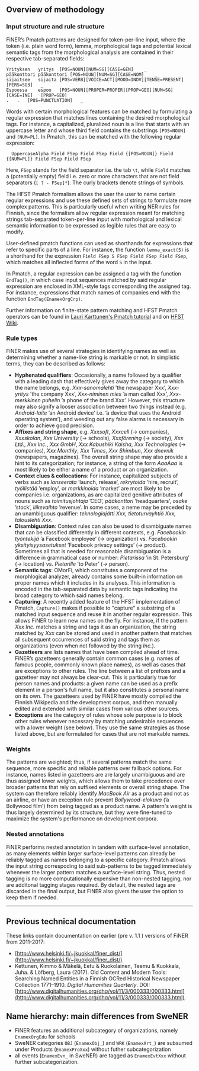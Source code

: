 ## Overview of methodology

### Input structure and rule structure

FiNER’s Pmatch patterns are designed for token-per-line input, where the token (i.e. plain word form), lemma, morphological tags and potential lexical semantic tags from the morphological analysis are contained in their respective tab-separated fields: 

	Yrityksen	yritys	[POS=NOUN][NUM=SG][CASE=GEN]	_
	pääkonttori	pääkonttori	[POS=NOUN][NUM=SG][CASE=NOM]	_
	sijaitsee	sijaita	[POS=VERB][VOICE=ACT][MOOD=INDV][TENSE=PRESENT][PERS=SG3]	_
	Espoossa	espoo	[POS=NOUN][PROPER=PROPER][PROP=GEO][NUM=SG][CASE=INE]	[PROP=GEO]
	.	.	[POS=PUNCTUATION]	_

Words with certain morphological features can be matched by formulating a regular expression that matches lines containing the desired morphological tags. For instance, a capitalized, pluralized noun is a line that starts with an uppercase letter and whose third field contains the substrings `[POS=NOUN]` and `[NUM=PL]`. In Pmatch, this can be matched with the following regular expression:

      UppercaseAlpha Field FSep Field FSep Field {[POS=NOUN]} Field {[NUM=PL]} Field FSep Field FSep

Here, `FSep` stands for the field separator i.e. the tab `\t`, while `Field` matches a (potentially empty) field i.e. zero or more characters that are not field separators (`[ ? - FSep]*`). The curly brackets denote strings of symbols.

The HFST Pmatch formalism allows the user the user to name certain regular expressions and use these defined sets of strings to formulate more complex patterns. This is particularly useful when writing NER rules for Finnish, since the formalism allow regular expression meant for matching strings tab-separated token-per-line input with morhological and lexical semantic information to be expressed as legible rules that are easy to modify.

User-defined pmatch functions can used as shorthands for expressions that refer to specific parts of a line. For instance, the function `lemma_exact(S)` is a shorthand for the expression `Field FSep S FSep Field FSep Field FSep`, which matches all inflected forms of the word `S` in the input. 

In Pmatch, a regular expression can be assigned a tag with the function `EndTag()`, in which case input sequences matched by said regular expression are enclosed in XML-style tags corresponding the assigned tag. For instance, expressions that match names of companies end with the function `EndTag(EnamexOrgCrp)`.

Further information on finite-state pattern matching and HFST Pmatch operators can be found in [Lauri Karttunen's Pmatch tutorial](https://web.stanford.edu/~laurik/publications/pmatch.pdf) and on [HFST Wiki](https://github.com/hfst/hfst/wiki/Regular-Expression-Operators).

### Rule types

FiNER makes use of several strategies in identifying names as well as determining whether a name-like string is markable or not. In simplistic terms, they can be described as follows:

- **Hyphenated qualifiers**: Occasionally, a name followed by a qualifier with a leading dash that effectively gives away the category to which the name belongs, e.g. _Xxx-sanomalehti_ ’the newspaper Xxx’, _Xxx-yritys_ ’the company Xxx’, _Xxx-niminen mies_ ’a man called Xxx’, _Xxx-merkkinen puhelin_ ’a phone of the brand Xxx’. However, this structure may also signify a looser association between two things instead (e.g. _Android-laite_ ’an Android device’ i.e. ’a device that uses the Android operating system’), and weeding out any false alarms is necessary in order to achieve good precision.
- **Affixes and string shape**, e.g. _Xxxsoft_, _Xxxcell_ (→ companies), _Xxxskolan_, _Xxx University_ (→ schools), _Xxxförening_ (→ society), _Xxx Ltd._, _Xxx Inc._, _Xxx GmbH_, _Xxx Kabushiki Kaisha_, _Xxx Technologies_ (→ companies), _Xxx Monthly_, _Xxx Times_, _Xxx Shimbun_, _Xxx dnevnik_ (newspapers, magazines). The overall string shape may also provide a hint to its categorization; for instance, a string of the form _AaaAaa_ is most likely to be either a name of a product or an organization.
- **Context clues & collocations**: For instance, capitalized subjects of verbs such as _lanseerata_ ’launch, release’, _rekrytoida_ ’hire, recruit’, _työllistää_ ’employ’, or _markkinoida_ ’market’ are most likely to be companies i.e. organizations, as are capitalized genitive attributes of nouns such as _toimitusjohtaja_ ’CEO’, _pääkonttori_ ’headquarters’, _osake_ ’stock’, _liikevaihto_ ’revenue’. In some cases, a neme may be preceded by an unambiguous qualifier: _teknologiajätti Xxx,_ _tietoturvayhtiö Xxx,_ _talouslehti Xxx_.
- **Disambiguation**: Context rules can also be used to disambiguate names that can be classified differently in different contexts, e.g. _Facebookin työntekijä_ ’a Facebook employee’ (→ organization) vs. _Facebookin yksityisyysasetukset_ ’Facebook privacy settings’ (→ product).  Sometimes all that is needed for reasonable disambiguation is a difference in grammatical case or number: _Pietarissa_ ’in St. Petersburg’ (→ location) vs. _Pietarille_ ’to Peter’ (→ person).
- **Semantic tags**: OMorFi, which constitutes a component of the morphlogical analyzer, already contains some built-in information on proper names which it includes in its analyses. This information is encoded in the tab-separated data by semantic tags indicating the broad category to which said names belong.
- **Capturing**: A recently added feature of the HFST implementation of Pmatch, `Capture()` makes if possible to "capture" a substring of a matched input sequence and reuse it in another regular expression. This allows FiNER to learn new names on the fly. For instance, if the pattern _Xxx Inc._ matches a string and tags it as an organization, the string matched  by _Xxx_ can be stored and used in another pattern that matches all subsequent occurrences of said string and tags them as organizations (even when not followed by the string _Inc._).
- **Gazetteers** are lists names that have been compiled ahead of time. FiNER’s gazetteers generally contain common cases (e.g. names of famous people, commonly known place names), as well as cases that are exceptions to other rules. The line between a list of prefixes and a gazetteer may not always be clear-cut. This is particularly true for person names and products: a given name can be used as a prefix element in a person's full name, but it also constitutes a personal name on its own. The gazetteers used by FiNER have mostly compiled the Finnish Wikipedia and the development corpus, and then manually edited and extended with similar cases from various other sources.
- **Exceptions** are the category of rules whose sole purpose is to block other rules whenever necessary by matching undesirable sequences with a lower weight (see below). They use the same strategies as those listed above, but are formulated for cases that are not markable names.

### Weights

The patterns are weighted; thus, if several patterns match the same sequence, more specific and reliable patterns over fallback options. For instance, names listed in gazetteers are are largely unambiguous and are thus assigned lower weights, which allows them to take precedence over broader patterns that rely on suffixed elements or overall string shape. The system can therefore reliably identify _MacBook Air_ as a product and not as an airline, or have an exception rule prevent _Bollywood-elokuva_ (’a Bollywood film’) from being tagged as a product name. A pattern's weight is thus largely determined by its structure, but they were fine-tuned to maximize the system's performance on development corpora.

### Nested annotations

FiNER performs nested annotation in tandem with surface-level annotation, as many elements within larger surface-level patterns can already be reliably tagged as names belonging to a specific category. Pmatch allows the input string correspoding to said sub-patterns to be tagged immediately whenever the larger pattern matches a surface-level string. Thus, nested tagging is no more computationally expensive than non-nested tagging, nor are additonal tagging stages required. By default, the nested tags are discarded in the final output, but FiNER also givers the user the option to keep them if needed.

---

## Previous technical documentation

These links contain documentation on earlier (pre v. 1.1 ) versions of FiNER from 2011-2017: 

- [http://www.helsinki.fi/~jkuokkal/finer_dist/](http://www.helsinki.fi/~jkuokkal/finer_dist/)
- Kettunen, Kimmo & Mäkelä, Eetu & Ruokolainen, Teemu & Kuokkala, Juha. & Löfberg, Laura (2017). Old Content and Modern Tools: Searching Named Entities in a Finnish OCRed Historical Newspaper Collection 1771–1910. _Digital Humanities Quarterly_. DOI: [http://www.digitalhumanities.org/dhq/vol/11/3/000333/000333.html](http://www.digitalhumanities.org/dhq/vol/11/3/000333/000333.html).

## Name hierarchy: main differences from SweNER

- FiNER features an additional subcategory of organizations, namely `EnamexOrgEdu` for schools
- SweNER categories `OBJ` (`EnamexObj_`) and `WRK` (`EnamexArt_`) are subsumed under Products (`EnamexProXxx`) without futher subcategorization
- all events (`EnamexEvn_` in SweNER) are tagged as `EnamexEvtXxx` without further subcategorization.
